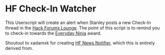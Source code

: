 # HF Check-In Watcher

This Userscript will create an alert when Stanley posts a new Check-In thread in the [Hack Forums Lounge](https://hackforums.net/forumdisplay.php?fid=25). The point of this script is to remind you to check-in towards the [Everyday Ninja](https://hackforums.net/myawards.php?awid=131) award.

Shoutout to xadamxk for creating [HF News Notifier](https://github.com/xadamxk/HF-Userscripts/tree/master/HF%20News%20Notifier), which this is entirely derived from.
